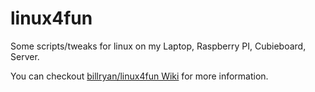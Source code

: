 linux4fun
=============

Some scripts/tweaks for linux on my Laptop, Raspberry PI, Cubieboard, Server.  

You can checkout [billryan/linux4fun Wiki](https://github.com/billryan/linux4fun/wiki) for more information.
